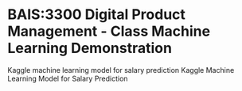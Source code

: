 # BAIS:3300 Digital Product Management - Class Machine Learning Demonstration
 Kaggle machine learning model for salary prediction
 Kaggle Machine Learning Model for Salary Prediction
